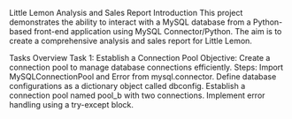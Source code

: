 Little Lemon Analysis and Sales Report
Introduction
This project demonstrates the ability to interact with a MySQL database from a Python-based front-end application using MySQL Connector/Python. The aim is to create a comprehensive analysis and sales report for Little Lemon.

Tasks Overview
Task 1: Establish a Connection Pool
Objective: Create a connection pool to manage database connections efficiently.
Steps:
Import MySQLConnectionPool and Error from mysql.connector.
Define database configurations as a dictionary object called dbconfig.
Establish a connection pool named pool_b with two connections.
Implement error handling using a try-except block.
